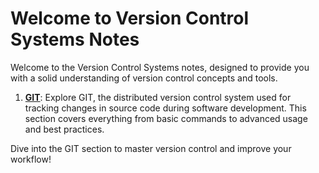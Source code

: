 # Welcome to Version Control Systems Notes

Welcome to the Version Control Systems notes, designed to provide you with a solid understanding of version control concepts and tools. 

1. **[GIT](https://ronakr14.github.io/GIT)**: Explore GIT, the distributed version control system used for tracking changes in source code during software development. This section covers everything from basic commands to advanced usage and best practices.

Dive into the GIT section to master version control and improve your workflow!
